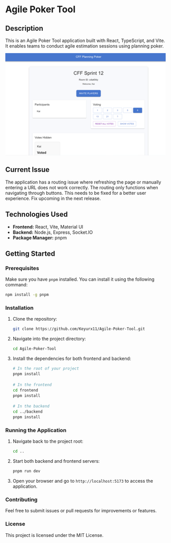 
# Agile Poker Tool

## Description
This is an Agile Poker Tool application built with React, TypeScript, and Vite. It enables teams to conduct agile estimation sessions using planning poker.

![Agile Poker Tool Screenshot](assets/poker-tool.png)

## Current Issue
The application has a routing issue where refreshing the page or manually entering a URL does not work correctly. The routing only functions when navigating through buttons. This needs to be fixed for a better user experience. Fix upcoming in the next release.

## Technologies Used
- **Frontend:** React, Vite, Material UI
- **Backend:** Node.js, Express, Socket.IO
- **Package Manager:** pnpm

## Getting Started

### Prerequisites
Make sure you have `pnpm` installed. You can install it using the following command:
```bash
npm install -g pnpm
```

### Installation

1. Clone the repository:
    ```bash
    git clone https://github.com/Keyurx11/Agile-Poker-Tool.git
    ```
2. Navigate into the project directory:
    ```bash
    cd Agile-Poker-Tool
    ```
3. Install the dependencies for both frontend and backend:
    ```bash
    # In the root of your project
    pnpm install

    # In the frontend
    cd frontend
    pnpm install

    # In the backend
    cd ../backend
    pnpm install
    ```

### Running the Application

1. Navigate back to the project root:
    ```bash
    cd ..
    ```
2. Start both backend and frontend servers:
    ```bash
    pnpm run dev
    ```
3. Open your browser and go to `http://localhost:5173` to access the application.

### Contributing
Feel free to submit issues or pull requests for improvements or features.

### License
This project is licensed under the MIT License.
